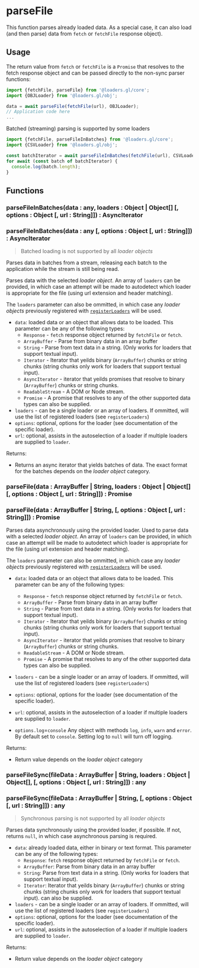 # parseFile

This function parses already loaded data. As a special case, it can also load (and then parse) data from  `fetch` or `fetchFile` response object).

## Usage

The return value from `fetch` or `fetchFile` is a `Promise` that resolves to the fetch response object and can be passed directly to the non-sync parser functions:

```js
import {fetchFile, parseFile} from '@loaders.gl/core';
import {OBJLoader} from '@loaders.gl/obj';

data = await parseFile(fetchFile(url), OBJLoader);
// Application code here
...
```

Batched (streaming) parsing is supported by some loaders

```js
import {fetchFile, parseFileInBatches} from '@loaders.gl/core';
import {CSVLoader} from '@loaders.gl/obj';

const batchIterator = await parseFileInBatches(fetchFile(url), CSVLoader);
for await (const batch of batchIterator) {
  console.log(batch.length);
}
````

## Functions

### parseFileInBatches(data : any, loaders : Object | Object\[] [, options : Object [, url : String]]) : AsyncIterator
### parseFileInBatches(data : any [, options : Object [, url : String]]) : AsyncIterator

> Batched loading is not supported by all *loader objects*

Parses data in batches from a stream, releasing each batch to the application while the stream is still being read.

Parses data with the selected *loader object*. An array of `loaders` can be provided, in which case an attempt will be made to autodetect which loader is appropriate for the file (using url extension and header matching).

The `loaders` parameter can also be ommitted, in which case any *loader objects* previously registered with [`registerLoaders`](docs/api-reference/core/register-loaders) will be used.

- `data`: loaded data or an object that allows data to be loaded. This parameter can be any of the following types:
  - `Response` - `fetch` response object returned by `fetchFile` or `fetch`.
  - `ArrayBuffer` - Parse from binary data in an array buffer
  - `String` - Parse from text data in a string. (Only works for loaders that support textual input).
  - `Iterator` - Iterator that yeilds binary (`ArrayBuffer`) chunks or string chunks (string chunks only work for loaders that support textual input).
  - `AsyncIterator` - iterator that yeilds promises that resolve to binary (`ArrayBuffer`) chunks or string chunks.
  - `ReadableStream` - A DOM or Node stream.
  - `Promise` - A promise that resolves to any of the other supported data types can also be supplied.
- `loaders` - can be a single loader or an array of loaders. If ommitted, will use the list of registered loaders (see `registerLoaders`)
- `options`: optional, options for the loader (see documentation of the specific loader).
- `url`: optional, assists in the autoselection of a loader if multiple loaders are supplied to `loader`.

Returns:

- Returns an async iterator that yields batches of data. The exact format for the batches depends on the *loader object* category.


### parseFile(data : ArrayBuffer | String, loaders : Object | Object\[] [, options : Object [, url : String]]) : Promise<Any>
### parseFile(data : ArrayBuffer | String, [, options : Object [, url : String]]) : Promise<Any>

Parses data asynchronously using the provided loader.
Used to parse data with a selected *loader object*. An array of `loaders` can be provided, in which case an attempt will be made to autodetect which loader is appropriate for the file (using url extension and header matching).

The `loaders` parameter can also be ommitted, in which case any *loader objects* previously registered with [`registerLoaders`](docs/api-reference/core/register-loaders) will be used.

- `data`: loaded data or an object that allows data to be loaded. This parameter can be any of the following types:
  - `Response` - `fetch` response object returned by `fetchFile` or `fetch`.
  - `ArrayBuffer` - Parse from binary data in an array buffer
  - `String` - Parse from text data in a string. (Only works for loaders that support textual input).
  - `Iterator` - Iterator that yeilds binary (`ArrayBuffer`) chunks or string chunks (string chunks only work for loaders that support textual input).
  - `AsyncIterator` - iterator that yeilds promises that resolve to binary (`ArrayBuffer`) chunks or string chunks.
  - `ReadableStream` - A DOM or Node stream.
  - `Promise` - A promise that resolves to any of the other supported data types can also be supplied.
- `loaders` - can be a single loader or an array of loaders. If ommitted, will use the list of registered loaders (see `registerLoaders`)
- `options`: optional, options for the loader (see documentation of the specific loader).
- `url`: optional, assists in the autoselection of a loader if multiple loaders are supplied to `loader`.

- `options.log`=`console` Any object with methods `log`, `info`, `warn` and `error`. By default set to `console`. Setting log to `null` will turn off logging.

Returns:

- Return value depends on the *loader object* category


### parseFileSync(fileData : ArrayBuffer | String, loaders : Object | Object\[], [, options : Object [, url : String]]) : any
### parseFileSync(fileData : ArrayBuffer | String, [, options : Object [, url : String]]) : any

> Synchronous parsing is not supported by all *loader objects*

Parses data synchronously using the provided loader, if possible. If not, returns `null`, in which case asynchronous parsing is required.

- `data`: already loaded data, either in binary or text format. This parameter can be any of the following types:
  - `Response`: `fetch` response object returned by `fetchFile` or `fetch`.
  - `ArrayBuffer`: Parse from binary data in an array buffer
  - `String`: Parse from text data in a string. (Only works for loaders that support textual input).
  - `Iterator`: Iterator that yeilds binary (`ArrayBuffer`) chunks or string chunks (string chunks only work for loaders that support textual input).
    can also be supplied.
- `loaders` - can be a single loader or an array of loaders. If ommitted, will use the list of registered loaders (see `registerLoaders`)
- `options`: optional, options for the loader (see documentation of the specific loader).
- `url`: optional, assists in the autoselection of a loader if multiple loaders are supplied to `loader`.

Returns:

- Return value depends on the *loader object* category
